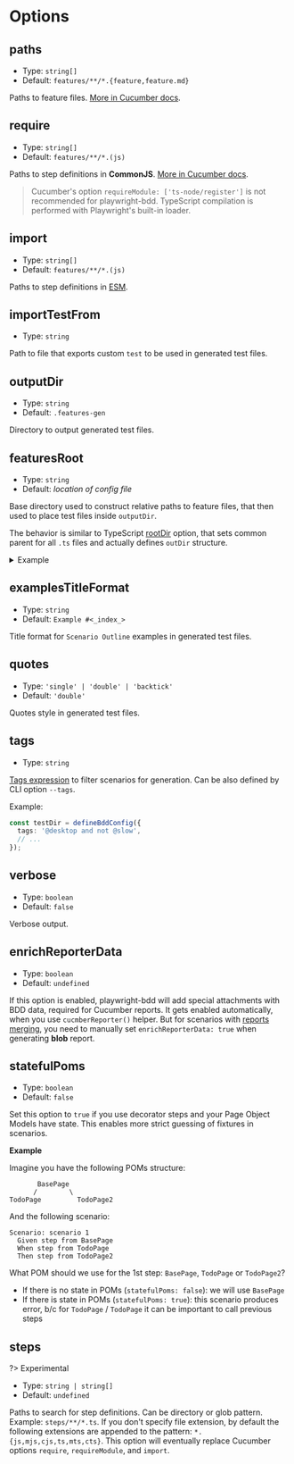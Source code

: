 # Options

## paths

- Type: `string[]`
- Default: `features/**/*.{feature,feature.md}`

Paths to feature files. [More in Cucumber docs](https://github.com/cucumber/cucumber-js/blob/main/docs/configuration.md#finding-your-features).

## require

- Type: `string[]`
- Default: `features/**/*.(js)`

Paths to step definitions in **CommonJS**. [More in Cucumber docs](https://github.com/cucumber/cucumber-js/blob/main/docs/configuration.md#finding-your-code).

> Cucumber's option `requireModule: ['ts-node/register']` is not recommended for playwright-bdd. TypeScript compilation is performed with Playwright's built-in loader.

## import

- Type: `string[]`
- Default: `features/**/*.(js)`

Paths to step definitions in [ESM](configuration/esm.md).

## importTestFrom

- Type: `string`

Path to file that exports custom `test` to be used in generated test files.

## outputDir

- Type: `string`
- Default: `.features-gen`

Directory to output generated test files.

## featuresRoot

- Type: `string`
- Default: *location of config file*

Base directory used to construct relative paths to feature files, 
that then used to place test files inside `outputDir`.

The behavior is similar to TypeScript [rootDir](https://www.typescriptlang.org/tsconfig#rootDir) option, that sets common parent for all `.ts` files and actually defines `outDir` structure.

<details>
  <summary>Example</summary>

  Imagine the following project structure:

  ```
  features
    feature1.feature
    subdir
      feature2.feature
  playwright.config.ts 
  ```

  If you generate tests without `featuresRoot` you will get the following output:
  ```
  .features-gen
    features
      feature1.feature.spec.js
      subdir
        feature2.feature.spec.js
  ```

  If you don't want to include `features` directory into output, you can set `featuresRoot: './features'` and then all output paths will be resolved from it:
  ```
  .features-gen
    feature1.feature.spec.js
    subdir
      feature2.feature.spec.js
  ```
</details>

## examplesTitleFormat

- Type: `string`
- Default: `Example #<_index_>`

Title format for `Scenario Outline` examples in generated test files.

## quotes

- Type: `'single' | 'double' | 'backtick'`
- Default: `'double'`

Quotes style in generated test files.

## tags

- Type: `string`

[Tags expression](https://cucumber.io/docs/cucumber/api/?lang=javascript#tag-expressions) to filter scenarios for generation. Can be also defined by CLI option `--tags`.

Example:
```ts
const testDir = defineBddConfig({
  tags: '@desktop and not @slow',
  // ...
});
```

## verbose

- Type: `boolean`
- Default: `false`

Verbose output.

## enrichReporterData

- Type: `boolean`
- Default: `undefined`

If this option is enabled, playwright-bdd will add special attachments with BDD data, required for Cucumber reports. It gets enabled automatically, when you use `cucmberReporter()` helper. But for scenarios with [reports merging](reporters/cucumber.md#merge-reports), you need to manually set `enrichReporterData: true` when generating **blob** report.

## statefulPoms

- Type: `boolean`
- Default: `false`

Set this option to `true` if you use decorator steps and your Page Object Models have state. This enables more strict guessing of fixtures in scenarios.

**Example**

Imagine you have the following POMs structure:
```
       BasePage
      /        \
TodoPage         TodoPage2
```
And the following scenario:
```gherkin
Scenario: scenario 1
  Given step from BasePage
  When step from TodoPage
  Then step from TodoPage2
```
What POM should we use for the 1st step: `BasePage`, `TodoPage` or `TodoPage2`?

* If there is no state in POMs (`statefulPoms: false`): we will use `BasePage`
* If there is state in POMs (`statefulPoms: true`): this scenario produces error, b/c for `TodoPage` / `TodoPage` it can be important to call previous steps

## steps

?> Experimental

- Type: `string | string[]`
- Default: `undefined`

Paths to search for step definitions. Can be directory or glob pattern.
Example: `steps/**/*.ts`.
If you don't specify file extension, by default the following extensions are appended to the pattern: `*.{js,mjs,cjs,ts,mts,cts}`.
This option will eventually replace Cucumber options `require`, `requireModule`, and `import`. 